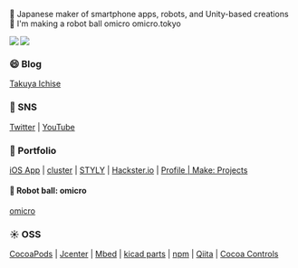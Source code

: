 🗻 Japanese maker of smartphone apps, robots, and Unity-based creations<br />
🤖 I'm making a robot ball omicro omicro.tokyo<br />


<img align="left" src="https://github-readme-stats.vercel.app/api?username=tichise&count_private=true&show_icons=true&theme=dracula" />
<img src="https://github-readme-stats.vercel.app/api/top-langs/?username=tichise&theme=dracula" />



### 😄 Blog
[Takuya Ichise](https://medium.com/tichise)

### 📍 SNS
[Twitter](https://twitter.com/tichise) | [YouTube](https://www.youtube.com/channel/UClGPdAFB6kcgkg77eS4gyNw)


### 🚗 Portfolio
[iOS App](https://apps.apple.com/jp/developer/takuya-ichise/id306411634) | [cluster](https://cluster.mu/u/tichise) | [STYLY](https://gallery.styly.cc/artist/tichise/scenes) | [Hackster.io](https://www.hackster.io/tichise) | [Profile | Make: Projects](https://makeprojects.com/profile/tichise)

#### 🤖 Robot ball: omicro
[omicro](http://omicro.tokyo/)

### ☀️ OSS
[CocoaPods](https://cocoapods.org/owners/6707) | [Jcenter](https://bintray.com/ichise) | [Mbed](https://os.mbed.com/users/tichise/) | [kicad parts](https://github.com/tichise/kicad-parts) | [npm](https://www.npmjs.com/~tichise) | [Qiita](https://qiita.com/tichise) | [Cocoa Controls](https://www.cocoacontrols.com/authors/tichise)
